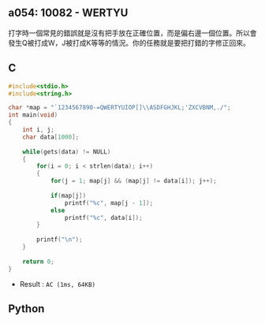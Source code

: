 ## a054: 10082 - WERTYU
打字時一個常見的錯誤就是沒有把手放在正確位置，而是偏右邊一個位置。所以會發生Q被打成W，J被打成K等等的情況。你的任務就是要把打錯的字修正回來。

## C
```C
#include<stdio.h>
#include<string.h>

char *map = "`1234567890-=QWERTYUIOP[]\\ASDFGHJKL;'ZXCVBNM,./";
int main(void)
{
	int i, j;
	char data[1000];
	
	while(gets(data) != NULL)
	{
		for(i = 0; i < strlen(data); i++)
		{
			for(j = 1; map[j] && (map[j] != data[i]); j++);
			
			if(map[j])
				printf("%c", map[j - 1]);
			else
				printf("%c", data[i]);
		}
		
		printf("\n");
	}
	
	return 0;	
}
```
 * Result : `AC (1ms, 64KB)`

## Python
